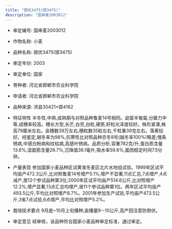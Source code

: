 ```yaml
---
title: "邯优3475(邯3475)"
description: "国审麦2003012"
---
```

* 审定编号:  国审麦2003012

*  作物名称:  小麦

*  品种名称:  邯优3475(邯3475)

*  审定年份:  2003

*  审定单位:  国家

* 育种者:  河北省邯郸市农业科学院

*  申请者:  河北省邯郸市农业科学院

*  品种来源:  沛县30421×邯4162

*  特征特性
半冬性,中熟,成熟期与对照品种鲁麦14号相同。幼苗半匍匐,分蘖力中等,成穗率较高。穗长方型,长芒,白壳,白粒,硬质,籽粒光泽度较好。株形紧凑,株高79厘米左右。亩穗数39万左右,穗粒数35粒左右,千粒重39克左右。落黄较好。经鉴定,越冬率为98%,抗寒性比对照品种京冬8号(越冬率100%)略差;慢条锈病,中感白粉病和纹枯病,高感叶锈病。品质分析,容重782克/升,蛋白质含量13.6%,湿面筋含量26.7%,沉降值36.1毫升,吸水率59.8%,面团稳定时间7.5分钟。

*  产量表现
参加国家小麦品种区试黄淮冬麦区北片水地组试验。1999年区试平均亩产472.3公斤,比对照鲁麦14号增产5.1%,增产不显著,11点汇总,7点增产,4点减产,居12个参试品种第3位;2000年区试平均亩产514.6公斤,比对照增产12.2%,增产显著,13点汇总均增产,居11个参试品种第1位。两年区试平均亩产493.5公斤,平均比对照增产8.7%。2001年参加生产试验,平均亩产473.5公斤,3省7点试验,6点增产,平均比对照增产5.2%。

*  栽培技术要点
9月底~10月上旬播种,亩播量9--10公斤,高产田注意防倒伏。

*  审定意见
经审核，该品种符合国家小麦品种审定标准，通过审定。
